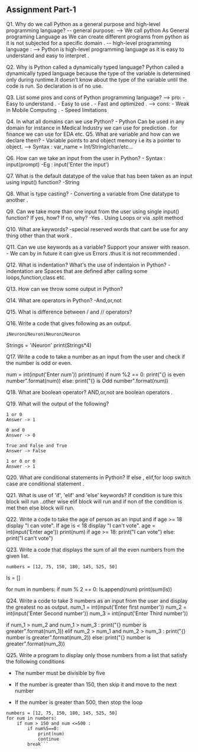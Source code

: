 ## Assignment Part-1
Q1. Why do we call Python as a general purpose and high-level programming language? 
    -- general purpose:
        --> We call python As General programing Language as We can create different programs from python as it is not subjected for a specific domain .
    -- high-level programming language :
        -->  Python is high-level programming language as it is easy to understand and easy to interpret .

Q2. Why is Python called a dynamically typed language?
Python called a dynamically typed language because the type of the variable is determined only during runtime.It doesn’t know about the type of the variable until the code is run. So declaration is of no use.

Q3. List some pros and cons of Python programming language?
--> pro:
    - Easy to understand .
    - Easy to use .
    - Fast and optimized .
--> cons:
    - Weak in Mobile Computing .
    - Speed limitations 

Q4. In what all domains can we use Python?
    - Python Can be used in any domain for instance in Medical Industry we can use for prediction . for finance we can use for EDA  etc.
Q5. What are variable and how can we declare them?
    - Variable points to and object memory i.e its a pointer to object.
    --> Syntax :
        var_name = Int/String/char/etc...

Q6. How can we take an input from the user in Python?
    - Syntax :
        input(prompt)
    -Eg :
        input('Enter the input')

Q7. What is the default datatype of the value that has been taken as an input using input() function?
    -String

Q8. What is type casting?
    - Converting a variable from One datatype to another . 

Q9. Can we take more than one input from the user using single input() function? If yes, how? If no, why?
    -Yes . Using Loops or via .split method

Q10. What are keywords?
    -special reserved words that cant be use for any thing other than that work . 

Q11. Can we use keywords as a variable? Support your answer with reason.
    - We can by in future it can give us Errors .thus it is not recommended .

Q12. What is indentation? What's the use of indentaion in Python?
    - indentation are Spaces that are defined after calling some loops,function,class etc. 

Q13. How can we throw some output in Python?

Q14. What are operators in Python?
     -And,or,not 

Q15. What is difference between / and // operators?

Q16. Write a code that gives following as an output.
```
iNeuroniNeuroniNeuroniNeuron
```
Strings = 'iNeuron'
print(Strings*4)

Q17. Write a code to take a number as an input from the user and check if the number is odd or even.

num = int(input('Enter num'))
print(num)
if num %2 == 0:
    print("{} is even number".format(num))
else:
    print("{} is Odd number".format(num))

Q18. What are boolean operator?
AND,or,not are boolean operators .

Q19. What will the output of the following?
```
1 or 0 
Answer -> 1

0 and 0 
Answer -> 0

True and False and True
Answer -> False

1 or 0 or 0
Answer -> 1
```

Q20. What are conditional statements in Python?
If else , elif,for loop switch case are conditional statement .

Q21. What is use of 'if', 'elif' and 'else' keywords?
If condition is ture this block will run ..other wise elif block will run and if non of the condition is met then else block will run. 

Q22. Write a code to take the age of person as an input and if age >= 18 display "I can vote". If age is < 18 display "I can't vote".
age = int(input('Enter age'))
print(num)
if age >= 18:
    print("I can vote")
else:
    print("I can't vote")

Q23. Write a code that displays the sum of all the even numbers from the given list.
```
numbers = [12, 75, 150, 180, 145, 525, 50]
```
ls = []

for num in numbers:
    if num % 2 == 0:
        ls.append(num)
print(sum(ls))

Q24. Write a code to take 3 numbers as an input from the user and display the greatest no as output.
num_1 = int(input('Enter first number'))
num_2 = int(input('Enter Second number'))
num_3 = int(input('Enter Third number'))

if num_1 > num_2 and num_1 > num_3 :
    print("{} number is greater".format(num_1))
elif num_2 > num_1 and num_2 > num_3 :
    print("{} number is greater".format(num_2))
else:
    print("{} number is greater".format(num_3))


Q25. Write a program to display only those numbers from a list that satisfy the following conditions

- The number must be divisible by five

- If the number is greater than 150, then skip it and move to the next number

- If the number is greater than 500, then stop the loop
```
numbers = [12, 75, 150, 180, 145, 525, 50]
for num in numbers:
    if num > 150 and num <=500 :
        if num%5==0:
            print(num)
            continue
        break```